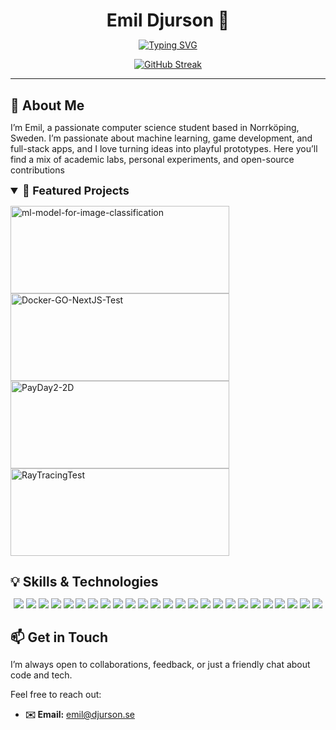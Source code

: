 <style>
  h1, h2, h3, h4 {
    margin-bottom: 0;
    border-bottom: none;
  }
</style>

<!-- Header -->
<h1 align="center">Emil Djurson 👋</h1>

<!-- Animated subtitle -->
<p align="center" style="margin-bottom: 0;">
  <a href="https://git.io/typing-svg">
    <img src="https://readme-typing-svg.demolab.com?font=Fira+Code&size=18&pause=1500&color=8A8A8A&center=true&width=500&lines=Ackchyually+not+an+engineer%E2%98%9D%EF%B8%8F%F0%9F%A4%93+(yet)" 
         alt="Typing SVG" />
  </a>
</p>

<!-- GitHub streak -->
<p align="center">
  <a href="https://git.io/streak-stats">
    <img src="https://streak-stats.demolab.com/?user=Djurson&short_numbers=true&theme=icegray" alt="GitHub Streak" />
  </a>
</p>

---

<h2>💬 About Me</h2>
<p>
  I’m Emil, a passionate computer science student based in Norrköping, Sweden. I’m passionate about machine learning, game development, and full-stack apps, and I love turning ideas into playful prototypes.  
  Here you’ll find a mix of academic labs, personal experiments, and open-source contributions
</p>

<details open> 
  <summary style="font-size: 18px; font-weight: bold;">🚀 Featured Projects</summary>
  <p align="left">
    <a href="https://github.com/Skill-issue-coding/ml-model-for-image-classification">
      <img width="350" height="140" src="https://github-readme-stats.vercel.app/api/pin/?username=Skill-issue-coding&repo=ml-model-for-image-classification&theme=react&hide_border=true&icon_color=F8D866" alt="ml-model-for-image-classification" />
    </a>
    <a href="https://github.com/Skill-issue-coding/Docker-GO-NextJS-Test">
      <img width="350" height="140" src="https://github-readme-stats.vercel.app/api/pin/?username=Skill-issue-coding&repo=Docker-GO-NextJS-Test&theme=react&hide_border=true&icon_color=F8D866" alt="Docker-GO-NextJS-Test" />
    </a>
    <a href="https://github.com/Djurson/PayDay2-2D">
      <img width="350" height="140" src="https://github-readme-stats.vercel.app/api/pin/?username=Djurson&repo=PayDay2-2D&theme=react&hide_border=true&icon_color=F8D866" alt="PayDay2-2D" />
    </a>
    <a href="https://github.com/Djurson/RayTracingTest">
      <img width="350" height="140" src="https://github-readme-stats.vercel.app/api/pin/?username=Djurson&repo=RayTracingTest&theme=react&hide_border=true&icon_color=F8D866" alt="RayTracingTest" />
    </a>
  </p>

</details>

<h2>💡 Skills & Technologies</h2>

<p align="center"> 
    <img src="https://img.shields.io/badge/Vercel-%23000000.svg?style=for-the-badge&logo=vercel&logoColor=white" />
    <img src="https://img.shields.io/badge/Firebase-039BE5?style=for-the-badge&logo=Firebase&logoColor=white" />
    <img src="https://img.shields.io/badge/Postgres-%23316192.svg?style=for-the-badge&logo=postgresql&logoColor=white" />
    <img src="https://img.shields.io/badge/NumPy-4DABCF?style=for-the-badge&logo=numpy&logoColor=fff" />
    <img src="https://img.shields.io/badge/Pandas-150458?style=for-the-badge&logo=pandas&logoColor=fff" />
    <img src="https://img.shields.io/badge/Blender-%23F5792A.svg?style=for-the-badge&logo=blender&logoColor=white" />
    <img src="https://img.shields.io/badge/Figma-F24E1E?style=for-the-badge&logo=figma&logoColor=white" />
    <img src="https://img.shields.io/badge/Docker-2496ED?style=for-the-badge&logo=docker&logoColor=fff" />
    <img src="https://img.shields.io/badge/Flask-000?style=for-the-badge&logo=flask&logoColor=fff" />
    <img src="https://img.shields.io/badge/Next.js-black?style=for-the-badge&logo=next.js&logoColor=white" />
    <img src="https://img.shields.io/badge/Node.js-6DA55F?style=for-the-badge&logo=node.js&logoColor=white" />
    <img src="https://img.shields.io/badge/React-%2320232a.svg?style=for-the-badge&logo=react&logoColor=%2361DAFB" />
    <img src="https://img.shields.io/badge/Unreal%20Engine-%23313131.svg?style=for-the-badge&logo=unrealengine&logoColor=white" />
    <img src="https://img.shields.io/badge/Unity-%23000000.svg?style=for-the-badge&logo=unity&logoColor=white" />
    <img src="https://img.shields.io/badge/cmake-darkgreen?style=for-the-badge&logo=cmake
    " />
    <img src="https://img.shields.io/badge/C++-%2300599C.svg?style=for-the-badge&logo=c%2B%2B&logoColor=white" />
    <img src="https://custom-icon-badges.demolab.com/badge/C%23-%23239120.svg?style=for-the-badge&logo=cshrp&logoColor=white" />
    <img src="https://img.shields.io/badge/Go-%2300ADD8.svg?style=for-the-badge&logo=go&logoColor=white" />
    <img src="https://img.shields.io/badge/CSS-1572B6?style=for-the-badge&logo=css3&logoColor=fff" />
    <img src="https://img.shields.io/badge/HTML-%23E34F26.svg?style=for-the-badge&logo=html5&logoColor=white" />
    <img src="https://img.shields.io/badge/JavaScript-F7DF1E?style=for-the-badge&logo=javascript&logoColor=000" />
    <img src="https://img.shields.io/badge/TypeScript-3178C6?style=for-the-badge&logo=typescript&logoColor=fff" />
    <img src="https://img.shields.io/badge/Java-%23ED8B00.svg?style=for-the-badge&logo=openjdk&logoColor=white" />
    <img src="https://img.shields.io/badge/php-%23777BB4.svg?style=for-the-badge&logo=php&logoColor=white" />
    <img src="https://img.shields.io/badge/Python-3776AB?style=for-the-badge&logo=python&logoColor=fff" />
</p>

<h2>📫 Get in Touch</h2>

<p>
  I’m always open to collaborations, feedback, or just a friendly chat about code and tech.
</p>

Feel free to reach out:

- **✉️ Email:** emil@djurson.se
